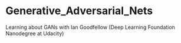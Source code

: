 # Generative_Adversarial_Nets
Learning about GANs with Ian Goodfellow (Deep Learning Foundation Nanodegree at Udacity)
